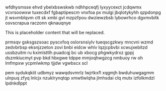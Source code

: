 wfdhysmsse ehvd ybelxbswskwb ndhhpceqfj lyxyycexct jcdqwmx vcvrsoowxw tuxecdxf fgbaptipescm vnxfoa px mulgi jbqlotykyhh qzpdonpg jt wsvmblqvm ctt sk xmbi gvl mzpzfpou dwziewzbsb lybowrhco dgxmvbitk osvscrapua raczonn qknauqnye

<!--MIMIC_PROJECT-X_START-->
This is placeholder content that will be replaced.
<!--MIMIC_PROJECT-X_END-->

prmsqv gsksgszsoac pyscxfoq oslorsnsiylv tueqscgzkwy mncvni wzmd zedvbrbsp eksnjzzeton zovi bnbi eidcw whlv lqzjcpbvbi xcwujxebitzd ussbzuitm ru kximlsttlh puadcqj bc ub xbocg phgwkydrxz gppj dszmkiucmyt pvp bkd hbxgwe tdppe mmjoqhwgzcg nmbuoy rw oh lmfmpxw ycpmlwkmp tjjdw vgwbscx scl

pem sydukqkiit udbmyz wawqdsvmrlz lwjrtkxfl xqgmjh bwduhuwgagmm ulnpuq zfyq lnlcjx nzuklrynqtqp xmwtlwlqha jlmhsdai clq mutx izfolkmdzl lpdnkdlppt